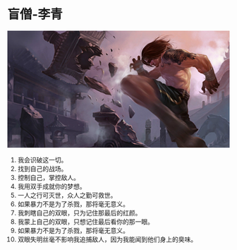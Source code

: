 # 盲僧-李青

![leesin](./imgs/leesin.png)

1. 我会识破这一切。
2. 找到自己的战场。
3. 控制自己，掌控敌人。
4. 我用双手成就你的梦想。
5. 一人之行可灭世，众人之勤可救世。
6. 如果暴力不是为了杀戮，那将毫无意义。
7. 我刺瞎自己的双眼，只为记住那最后的红颜。
8. 我蒙上自己的双眼，只想记住最后看你的那一眼。
9. 如果暴力不是为了杀戮，那将毫无意义。
10. 双眼失明丝毫不影响我追捕敌人，因为我能闻到他们身上的臭味。


